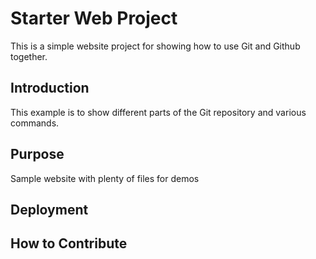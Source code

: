 # Starter Web Project

This is a simple website project for showing how to use Git and Github together.

## Introduction 

This example is to show different parts of the Git repository and various commands.

## Purpose

Sample website with plenty of files for demos

## Deployment

## How to Contribute